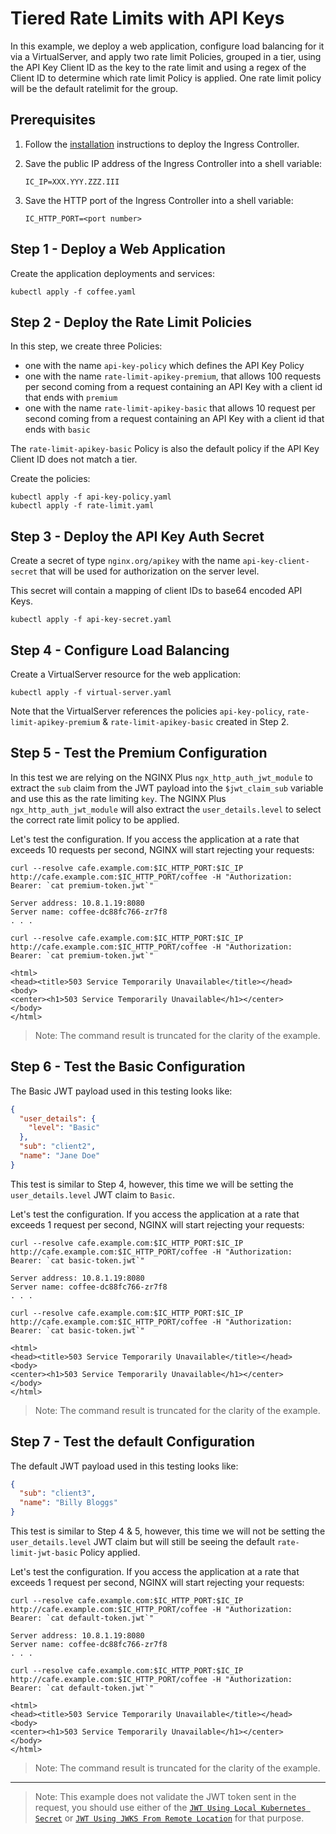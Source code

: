 # Tiered Rate Limits with API Keys

In this example, we deploy a web application, configure load balancing for it via a VirtualServer, and apply two rate
limit Policies, grouped in a tier, using the API Key Client ID as the key to the rate limit and using a regex of the Client ID to determine which rate limit Policy is applied.  One rate limit policy will be the default ratelimit for the group.

## Prerequisites

1. Follow the [installation](https://docs.nginx.com/nginx-ingress-controller/installation/installation-with-manifests/)
   instructions to deploy the Ingress Controller.
1. Save the public IP address of the Ingress Controller into a shell variable:

    ```console
    IC_IP=XXX.YYY.ZZZ.III
    ```

1. Save the HTTP port of the Ingress Controller into a shell variable:

    ```console
    IC_HTTP_PORT=<port number>
    ```

## Step 1 - Deploy a Web Application

Create the application deployments and services:

```console
kubectl apply -f coffee.yaml
```

## Step 2 - Deploy the Rate Limit Policies

In this step, we create three Policies:

- one with the name `api-key-policy` which defines the API Key Policy
- one with the name `rate-limit-apikey-premium`, that allows 100 requests per second coming from a request containing an API Key with a client id that ends with `premium`
- one with the name `rate-limit-apikey-basic` that allows 10 request per second coming from a request containing an API Key with a client id that ends with `basic`

The `rate-limit-apikey-basic` Policy is also the default policy if the API Key Client ID does not match a tier.

Create the policies:

```console
kubectl apply -f api-key-policy.yaml
kubectl apply -f rate-limit.yaml
```

## Step 3 - Deploy the API Key Auth Secret

Create a secret of type `nginx.org/apikey` with the name `api-key-client-secret` that will be used for authorization on the server level.

This secret will contain a mapping of client IDs to base64 encoded API Keys.

```console
kubectl apply -f api-key-secret.yaml
```

## Step 4 - Configure Load Balancing

Create a VirtualServer resource for the web application:

```console
kubectl apply -f virtual-server.yaml
```

Note that the VirtualServer references the policies `api-key-policy`, `rate-limit-apikey-premium` & `rate-limit-apikey-basic` created in Step 2.

## Step 5 - Test the Premium Configuration

In this test we are relying on the NGINX Plus `ngx_http_auth_jwt_module` to extract the `sub` claim from the JWT payload into the `$jwt_claim_sub` variable and use this as the rate limiting `key`.  The NGINX Plus `ngx_http_auth_jwt_module` will also extract the `user_details.level` to select the correct rate limit policy to be applied.

Let's test the configuration.  If you access the application at a rate that exceeds 10 requests per second, NGINX will
start rejecting your requests:

```console
curl --resolve cafe.example.com:$IC_HTTP_PORT:$IC_IP http://cafe.example.com:$IC_HTTP_PORT/coffee -H "Authorization: Bearer: `cat premium-token.jwt`"
```

```text
Server address: 10.8.1.19:8080
Server name: coffee-dc88fc766-zr7f8
. . .
```

```console
curl --resolve cafe.example.com:$IC_HTTP_PORT:$IC_IP http://cafe.example.com:$IC_HTTP_PORT/coffee -H "Authorization: Bearer: `cat premium-token.jwt`"
```

```text
<html>
<head><title>503 Service Temporarily Unavailable</title></head>
<body>
<center><h1>503 Service Temporarily Unavailable</h1></center>
</body>
</html>
```

> Note: The command result is truncated for the clarity of the example.

## Step 6 - Test the Basic Configuration

The Basic JWT payload used in this testing looks like:

```json
{
  "user_details": {
    "level": "Basic"
  },
  "sub": "client2",
  "name": "Jane Doe"
}
```

This test is similar to Step 4, however, this time we will be setting the `user_details.level` JWT claim to `Basic`.

Let's test the configuration.  If you access the application at a rate that exceeds 1 request per second, NGINX will
start rejecting your requests:

```console
curl --resolve cafe.example.com:$IC_HTTP_PORT:$IC_IP http://cafe.example.com:$IC_HTTP_PORT/coffee -H "Authorization: Bearer: `cat basic-token.jwt`"
```

```text
Server address: 10.8.1.19:8080
Server name: coffee-dc88fc766-zr7f8
. . .
```

```console
curl --resolve cafe.example.com:$IC_HTTP_PORT:$IC_IP http://cafe.example.com:$IC_HTTP_PORT/coffee -H "Authorization: Bearer: `cat basic-token.jwt`"
```

```text
<html>
<head><title>503 Service Temporarily Unavailable</title></head>
<body>
<center><h1>503 Service Temporarily Unavailable</h1></center>
</body>
</html>
```

> Note: The command result is truncated for the clarity of the example.

## Step 7 - Test the default Configuration

The default JWT payload used in this testing looks like:

```json
{
  "sub": "client3",
  "name": "Billy Bloggs"
}
```

This test is similar to Step 4 & 5, however, this time we will not be setting the `user_details.level` JWT claim but
will still be seeing the default `rate-limit-jwt-basic` Policy applied.

Let's test the configuration.  If you access the application at a rate that exceeds 1 request per second, NGINX will
start rejecting your requests:

```console
curl --resolve cafe.example.com:$IC_HTTP_PORT:$IC_IP http://cafe.example.com:$IC_HTTP_PORT/coffee -H "Authorization: Bearer: `cat default-token.jwt`"
```

```text
Server address: 10.8.1.19:8080
Server name: coffee-dc88fc766-zr7f8
. . .
```

```console
curl --resolve cafe.example.com:$IC_HTTP_PORT:$IC_IP http://cafe.example.com:$IC_HTTP_PORT/coffee -H "Authorization: Bearer: `cat default-token.jwt`"
```

```text
<html>
<head><title>503 Service Temporarily Unavailable</title></head>
<body>
<center><h1>503 Service Temporarily Unavailable</h1></center>
</body>
</html>
```

> Note: The command result is truncated for the clarity of the example.
---
> Note: This example does not validate the JWT token sent in the request, you should use either of the [`JWT Using Local Kubernetes Secret`](https://docs.nginx.com/nginx-ingress-controller/configuration/policy-resource/#jwt-using-local-kubernetes-secret) or [`JWT Using JWKS From Remote Location`](https://docs.nginx.com/nginx-ingress-controller/configuration/policy-resource/#jwt-using-jwks-from-remote-location) for that purpose.
